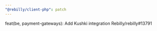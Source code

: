 ```yaml
---
"@rebilly/client-php": patch
---
```


feat(be, payment-gateways): Add Kushki integration Rebilly/rebilly#13791
